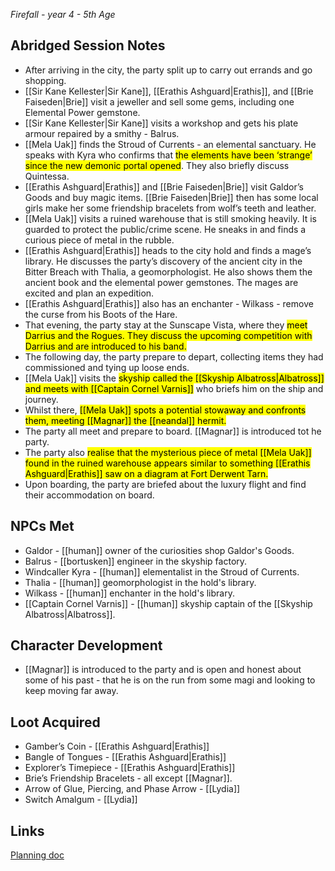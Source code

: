 *Firefall - year 4 - 5th Age* 
## Abridged Session Notes
* After arriving in the city, the party split up to carry out errands and go shopping.
* [[Sir Kane Kellester|Sir Kane]], [[Erathis Ashguard|Erathis]], and [[Brie Faiseden|Brie]] visit a jeweller and sell some gems, including one Elemental Power gemstone.
* [[Sir Kane Kellester|Sir Kane]] visits a workshop and gets his plate armour repaired by a smithy - Balrus.
* [[Mela Uak]] finds the Stroud of Currents - an elemental sanctuary. He speaks with Kyra who confirms that <mark>the elements have been ‘strange’ since the new demonic portal opened</mark>. They also briefly discuss Quintessa.
* [[Erathis Ashguard|Erathis]] and [[Brie Faiseden|Brie]] visit Galdor’s Goods and buy magic items. [[Brie Faiseden|Brie]] then has some local girls make her some friendship bracelets from wolf’s teeth and leather.
* [[Mela Uak]] visits a ruined warehouse that is still smoking heavily. It is guarded to protect the public/crime scene. He sneaks in and finds a curious piece of metal in the rubble.
* [[Erathis Ashguard|Erathis]] heads to the city hold and finds a mage’s library. He discusses the party’s discovery of the ancient city in the Bitter Breach with Thalia, a geomorphologist. He also shows them the ancient book and the elemental power gemstones. The mages are excited and plan an expedition. 
* [[Erathis Ashguard|Erathis]] also has an enchanter - Wilkass - remove the curse from his Boots of the Hare.
* That evening, the party stay at the Sunscape Vista, where they <mark>meet Darrius and the Rogues. They discuss the upcoming competition with Darrius and are introduced to his band.</mark>
* The following day, the party prepare to depart, collecting items they had commissioned and tying up loose ends.
* [[Mela Uak]] visits the <mark>skyship called the [[Skyship Albatross|Albatross]] and meets with [[Captain Cornel Varnis]]</mark> who briefs him on the ship and journey.
* Whilst there, <mark>[[Mela Uak]] spots a potential stowaway and confronts them, meeting [[Magnar]] the [[neandal]] hermit.</mark>
* The party all meet and prepare to board. [[Magnar]] is introduced tot he party.
* The party also <mark>realise that the mysterious piece of metal [[Mela Uak]] found in the ruined warehouse appears similar to something [[Erathis Ashguard|Erathis]] saw on a diagram at Fort Derwent Tarn.</mark>
* Upon boarding, the party are briefed about the luxury flight and find their accommodation on board.
## NPCs Met
* Galdor - [[human]] owner of the curiosities shop Galdor's Goods.
* Balrus - [[bortusken]] engineer in the skyship factory.
* Windcaller Kyra - [[human]] elementalist in the Stroud of Currents.
* Thalia - [[human]] geomorphologist in the hold's library.
* Wilkass - [[human]] enchanter in the hold's library.
* [[Captain Cornel Varnis]] - [[human]] skyship captain of the [[Skyship Albatross|Albatross]].
## Character Development
* [[Magnar]] is introduced to the party and is open and honest about some of his past - that he is on the run from some magi and looking to keep moving far away.
## Loot Acquired
* Gamber’s Coin - [[Erathis Ashguard|Erathis]]
* Bangle of Tongues - [[Erathis Ashguard|Erathis]]
* Explorer’s Timepiece - [[Erathis Ashguard|Erathis]]
* Brie’s Friendship Bracelets - all except [[Magnar]].
* Arrow of Glue, Piercing, and Phase Arrow - [[Lydia]]
* Switch Amalgum - [[Lydia]]
## Links
[Planning doc](https://docs.google.com/document/d/1OOQ4XLljrJwP9PGsN1ksA2uOANT7mqtmZx9-heJzKiM/edit#heading=h.kbsob52vo31t)
